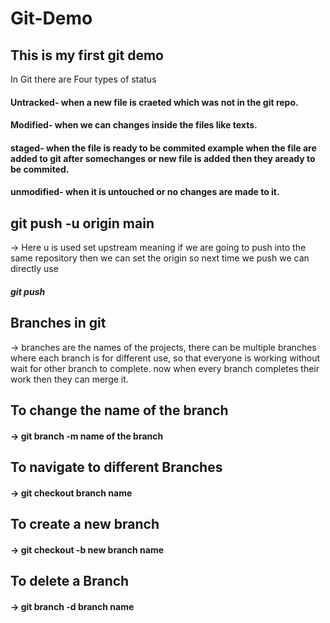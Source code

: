 # Git-Demo

<h2>This is my first git demo</h2>

In Git there are Four types of status

<h4>Untracked- when a new file is craeted which was not in the git repo.</h4>
 <h4>Modified- when we can changes inside the files like texts.</h4>
<h4>staged- when the file is ready to be commited example when the file are added to git after somechanges or new file is added then they aready to be commited.</h4>
<h4>unmodified- when it is untouched or no changes are made to it.</h4>

<h2> git push -u origin main </h2>
 -> Here u is used set upstream meaning if we are going to push into the same repository then we can set the origin so next time we push we can directly use <h5> git push </h5>

<h2> Branches in git </h2>
 -> branches are the names of the projects, there can be multiple branches where each branch is for different use, so that everyone is working without wait for other branch to complete.
 now when every branch completes their work then they can merge it.

<h2> To change the name of the branch  </h2>
 <h4>-> git branch -m name of the branch</h4>

<h2> To navigate to different Branches  </h2>
<h4>-> git checkout branch name </h4>

<h2> To create a new branch </h2>
<h4>-> git checkout -b new branch name </h4>

 <h2>To delete a Branch </h2>
 <h4>-> git branch -d branch name </h4>
